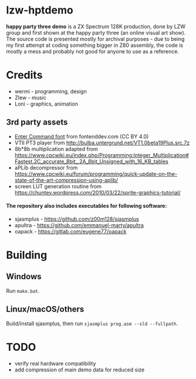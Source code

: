# lzw-hptdemo
**happy party three demo** is a ZX Spectrum 128K production, done by LZW group and first shown at the happy party three (an online visual art show). The source code is presented mostly for archival purposes - due to being my first attempt at coding something bigger in Z80 assembly, the code is mostly a mess and probably not good for anyone to use as a reference. 

# Credits
* wermi - programming, design
* Zlew - music
* Loni - graphics, animation

## 3rd party assets
* [Enter Command font](https://fontenddev.com/fonts/enter-command/) from fontenddev.com (CC BY 4.0)
* VTII PT3 player from http://bulba.untergrund.net/VT1.0beta19Plus.src.7z
* 8b\*8b multiplication adapted from https://www.cpcwiki.eu/index.php/Programming:Integer_Multiplication#Fastest.2C_accurate_8bit_.2A_8bit_Unsigned_with_16_KB_tables
* aPLib decompressor from https://www.cpcwiki.eu/forum/programming/quick-update-on-the-state-of-the-art-compression-using-aplib/
* screen LUT generation routine from https://chuntey.wordpress.com/2010/03/22/sprite-graphics-tutorial/
#### The repository also includes executables for following software:
* sjasmplus - https://github.com/z00m128/sjasmplus
* apultra - https://github.com/emmanuel-marty/apultra
* oapack - https://gitlab.com/eugene77/oapack

# Building
## Windows
Run `make.bat`.
## Linux/macOS/others
Build/install sjasmplus, then run `sjasmplus prog.asm --sld --fullpath`.

# TODO
* verify real hardware compatibility
* add compression of main demo data for reduced size
